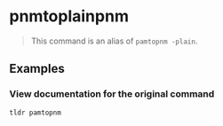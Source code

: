 # pnmtoplainpnm

> This command is an alias of `pamtopnm -plain`.

## Examples

### View documentation for the original command

```bash
tldr pamtopnm
```
